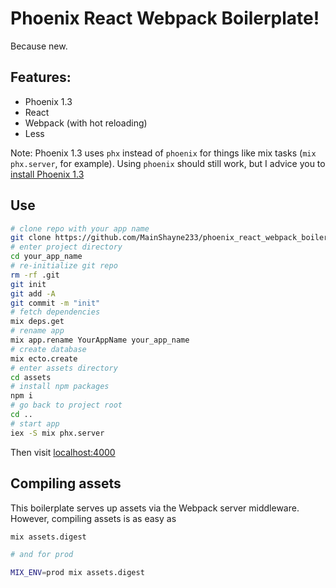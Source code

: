 # Phoenix React Webpack Boilerplate!
Because new.

## Features:
- Phoenix 1.3
- React
- Webpack (with hot reloading)
- Less

Note: Phoenix 1.3 uses `phx` instead of `phoenix` for things like mix tasks
(`mix phx.server`, for example). Using `phoenix` should still work, but I advice you
to [install Phoenix 1.3]

## Use
```bash
# clone repo with your app name
git clone https://github.com/MainShayne233/phoenix_react_webpack_boilerplate.git your_app_name
# enter project directory
cd your_app_name
# re-initialize git repo
rm -rf .git
git init
git add -A
git commit -m "init"
# fetch dependencies
mix deps.get
# rename app
mix app.rename YourAppName your_app_name
# create database
mix ecto.create
# enter assets directory
cd assets
# install npm packages
npm i
# go back to project root
cd ..
# start app
iex -S mix phx.server
```
Then visit [localhost:4000]

## Compiling assets
This boilerplate serves up assets via the Webpack server middleware. However,
compiling assets is as easy as
```bash
mix assets.digest

# and for prod

MIX_ENV=prod mix assets.digest
```

[install Phoenix 1.3]: (https://github.com/phoenixframework/phoenix/blob/master/installer/README.md)
[localhost:4000]: (http://localhost:4000)
